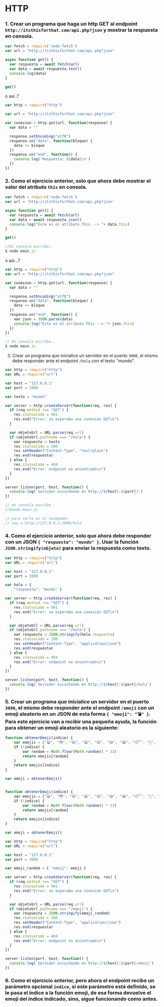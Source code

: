 # HTTP

### 1. Crear un programa que haga un http GET al endpoint `http://itsthisforthat.com/api.php?json` y mostrar la respuesta en consola.

```js
var fetch = require('node-fetch')
var url = "http://itsthisforthat.com/api.php?json"

async function get() {
  var respuesta = await fetch(url)
  var data = await respuesta.text()
  console.log(data)
}

get()
```
o así..?

```js
var http = require("http")

var url = "http://itsthisforthat.com/api.php?json"

var conexion = http.get(url, function(response) {
  var data = ""

  response.setEncoding("utf8")
  response.on("data", function(bloque) {
    data += bloque
  })
  response.on("end", function() {
    console.log(`Respuesta: ${data}\n`)
  })
})
```

### 2. Como el ejercicio anterior, solo que ahora debe mostrar el valor del atributo `this` en consola.

```js
var fetch = require('node-fetch')
var url = 'http://itsthisforthat.com/api.php?json'

async function get() {
  var respuesta = await fetch(url)
  var data = await respuesta.json()
  console.log("Este es el atributo This --> "+ data.this)
}

get()

//En consola escribo..
$ node main.js
```

o así...?

```js
var http = require("http")
var url = "http://itsthisforthat.com/api.php?json"

var conexion = http.get(url, function(response) {
  var data = ""

  response.setEncoding("utf8")
  response.on("data", function(bloque) {
    data += bloque
  })
  response.on("end", function() {
    var json = JSON.parse(data)
    console.log("Este es el atributo This --> "+ json.this)
  })
})

// En consola escribo..
$ node main.js
```

3. Crear un programa que inicialice un servidor en el puerto `3000`, el mismo debe responder ante el endpoint `/hola` con el texto "mundo".

```js
var http = require("http")
var URL = require("url")

var host = "127.0.0.1"
var port = 3000

var texto = "mundo"

var server = http.createServer(function(req, res) {
  if (req.method !== "GET") {
    res.statusCode = 401
    res.end("Error: se esperaba una conexión GET\n")
  }

  var objetoUrl = URL.parse(req.url)
  if (objetoUrl.pathname === "/hola") {
    var respuesta = texto
    res.statusCode = 200
    res.setHeader("Content-Type", "text/plain")
    res.end(respuesta)
  } else {
    res.statusCode = 404
    res.end("Error: endpoint no encontrado\n")
  }
})

server.listen(port, host, function() {
  console.log(`Servidor escuchando en http://${host}:${port}/`)
})

// en consola escribo
//$node main.js

// para verlo en el navegador
// voy a http://127.0.0.1:3000/hola
```

### 4. Como el ejercicio anterior, solo que ahora debe responder con un JSON `{ "respuesta": "mundo" }`. Usar la función `JSON.stringify(objeto)` para enviar la respuesta como texto.

```js
var http = require("http")
var URL = require("url")

var host = "127.0.0.1"
var port = 3000

var hola = {
    "respuesta": "mundo" }

var server = http.createServer(function(req, res) {
  if (req.method !== "GET") {
    res.statusCode = 401
    res.end("Error: se esperaba una conexión GET\n")
  }

  var objetoUrl = URL.parse(req.url)
  if (objetoUrl.pathname === "/hola") {
    var respuesta = JSON.stringify(hola.respuesta)
    res.statusCode = 200
    res.setHeader("Content-Type", "application/json")
    res.end(respuesta)
  } else {
    res.statusCode = 404
    res.end("Error: endpoint no encontrado\n")
  }
})

server.listen(port, host, function() {
  console.log(`Servidor escuchando en http://${host}:${port}/hola`)
})
```

### 5. Crear un programa que inicialice un servidor en el puerto `3000`, el mismo debe responder ante el endpoint `/emoji` con un emoji aleatorio en un JSON de esta forma `{ "emoji": "💣" }`. Para este ejercicio van a recibir una pequeña ayuda, la función para obtener un emoji aleatorio es la siguiente:

```js
function obtenerEmoji(indice) {
    var emojis = ["😀", "😳", "😄", "😁", "😆", "😅", "😂", "😴", "🤭️", "😊", "😇", "🙂", "🙃", "😉", "😌", "😍", "🥰", "😘", "🤤", "😙", "😚", "😋", "😛", "😝", "😜", "😎", "🤓", "🥳", "🤯", "😡", "😱", "🥺", "😏"]
    if (!indice) {
        var random = Math.floor(Math.random() * 33)
        return emojis[random]
    }
    return emojis[indice]
}

var emoji = obtenerEmoji()
```

```js

function obtenerEmoji(indice) {
    var emojis = ["😀", "😳", "😄", "😁", "😆", "😅", "😂", "😴", "🤭️", "😊", "😇", "🙂", "🙃", "😉", "😌", "😍", "🥰", "😘", "🤤", "😙", "😚", "😋", "😛", "😝", "😜", "😎", "🤓", "🥳", "🤯", "😡", "😱", "🥺", "😏"]
    if (!indice) {
        var random = Math.floor(Math.random() * 33)
        return emojis[random]
    }
    return emojis[indice]
}

var emoji = obtenerEmoji()

var http = require("http")
var URL = require("url")

var host = "127.0.0.1"
var port = 3000

var emoji_random = { "emoji": emoji }

var server = http.createServer(function(req, res) {
  if (req.method !== "GET") {
    res.statusCode = 401
    res.end("Error: se esperaba una conexión GET\n")
  }

  var objetoUrl = URL.parse(req.url)
  if (objetoUrl.pathname === "/emoji") {
    var respuesta = JSON.stringify(emoji_random)
    res.statusCode = 200
    res.setHeader("Content-Type", "application/json")
    res.end(respuesta)
  } else {
    res.statusCode = 404
    res.end("Error: endpoint no encontrado\n")
  }
})

server.listen(port, host, function() {
  console.log(`Servidor escuchando en http://${host}:${port}/emoji`)
})

```

### 6. Como el ejercicio anterior, pero ahora el endpoint recibe un parámetro opcional `indice`, si este parámetro está definido, se le pasa el índice a la función emoji, de esa forma devuelve el emoji del índice indicado, sino, sigue funcionando como antes.
